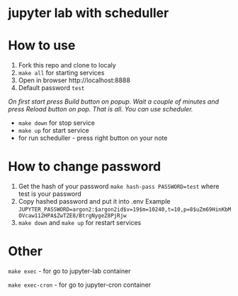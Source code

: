 # jupyter lab with scheduller

# How to use 

1. Fork this repo and clone to localy 
1. `make all` for starting services
1. Open in browser http://localhost:8888
1. Default password `test`

*On first start press Build button on popup. Wait a couple of minutes and press Reload button on pop. That is all. You can use scheduler.*

* `make down` for stop service
* `make up` for start service
* for run scheduller - press right button on your note

# How to change password

1. Get the hash of your password `make hash-pass PASSWORD=test` where test is your password
1. Copy hashed password and put it into .env 
Example `JUPYTER_PASSWORD=argon2:$argon2id$v=19$m=10240,t=10,p=8$uZm69HinKbMOVcaw112HPA$ZwTZE8/BtrgNygeZ8PjRjw`
1. `make down` and `make up` for restart services


# Other

`make exec` - for go to jupyter-lab container

`make exec-cron` - for go to jupyter-cron container